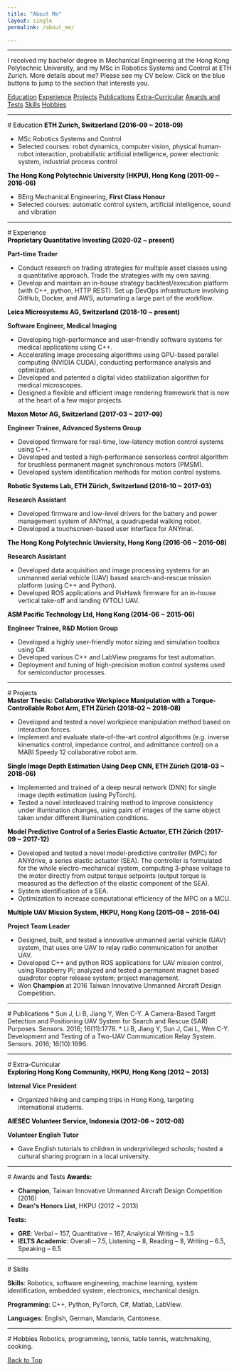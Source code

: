```yaml
---
title: "About Me"
layout: single
permalink: /about_me/

---
```


<hr>

I received my bachelor degree in Mechanical Engineering at the Hong Kong Polytechnic University, and my MSc in Robotics Systems and Control at ETH Zurich. More details about me? Please see my CV below. Click on the <a class="btn btn--info">blue buttons</a> to jump to the section that interests you.

<a href="#tag_edu" class="btn btn--info">Education</a>
<a href="#tag_exp" class="btn btn--info">Experience</a>
<a href="#tag_proj" class="btn btn--info">Projects</a>
<a href="#tag_publications" class="btn btn--info">Publications</a>
<a href="#tag_extra" class="btn btn--info">Extra-Curricular</a>
<a href="#tag_awards" class="btn btn--info">Awards and Tests</a>
<a href="#tag_skills" class="btn btn--info">Skills</a>
<a href="#tag_hobbies" class="btn btn--info">Hobbies</a>

<A NAME="tag_edu">
<hr>
# <font color="#000000"> Education </font>
<b><font color="#000000"> ETH Zurich, Switzerland (2016-09 ~ 2018-09) </font></b>

  * MSc Robotics Systems and Control
  * Selected courses: robot dynamics, computer vision, physical human-robot interaction, probabilistic artificial intelligence, power electronic system, industrial process control

<b><font color="#000000"> The Hong Kong Polytechnic University (HKPU), Hong Kong (2011-09 ~ 2016-06) </font></b>

  * BEng Mechanical Engineering, <b>First Class Honour</b>
  * Selected courses: automatic control system, artificial intelligence, sound and vibration

<A NAME="tag_exp">
<hr>
# <font color="#000000"> Experience </font>

<p style="margin:0" ><b><font color="#000000"> Proprietary Quantitative Investing (2020-02 ~ present) </font></b></p>

<b>Part-time Trader</b>

  * Conduct research on trading strategies for multiple asset classes using a quantitative approach. Trade the strategies with my own saving.
  * Develop and maintain an in-house strategy backtest/execution platform (with C++, python, HTTP REST). Set up DevOps infrastructure involving GitHub, Docker, and AWS, automating a large part of the workflow.


<p style="margin:0" ><b><font color="#000000"> Leica Microsystems AG, Switzerland (2018-10 ~ present) </font></b></p>

<b>Software Engineer, Medical Imaging</b>

  * Developing high-performance and user-friendly software systems for medical applications using C++.
  * Accelerating image processing algorithms using GPU-based parallel computing (NVIDIA CUDA), conducting performance analysis and optimization.
  * Developed and patented a digital video stabilization algorithm for medical microscopes.
  * Designed a flexible and efficient image rendering framework that is now at the heart of a few major projects.

<p style="margin:0" ><b><font color="#000000"> Maxon Motor AG, Switzerland (2017-03 ~ 2017-09) </font></b></p>

<b>Engineer Trainee, Advanced Systems Group</b>

  * Developed firmware for real-time, low-latency motion control systems using C++.
  * Developed and tested a high-performance sensorless control algorithm for brushless permanent magnet synchronous motors (PMSM).
  * Developed system identification methods for motion control systems.

<p style="margin:0" ><b><font color="#000000"> Robotic Systems Lab, ETH Zürich, Switzerland (2016-10 ~ 2017-03) </font></b></p>

<b>Research Assistant</b>

  * Developed firmware and low-level drivers for the battery and power management system of ANYmal, a quadrupedal walking robot.
  * Developed a touchscreen-based user interface for ANYmal.

<p style="margin:0" ><b><font color="#000000"> The Hong Kong Polytechnic Unviersity, Hong Kong (2016-06 ~ 2016-08) </font></b></p>

<b>Research Assistant</b>

  * Developed data acquisition and image processing systems for an unmanned aerial vehicle (UAV) based search-and-rescue mission platform (using C++ and Python).
  * Developed ROS applications and PixHawk firmware for an in-house vertical take-off and landing (VTOL) UAV.

<p style="margin:0" ><b><font color="#000000"> ASM Pacific Technology Ltd, Hong Kong (2014-06 ~ 2015-06) </font></b></p>

<b>Engineer Trainee, R&D Motion Group</b>

  * Developed a highly user-friendly motor sizing and simulation toolbox using C#.
  * Developed various C++ and LabView programs for test automation.
  * Deployment and tuning of high-precision motion control systems used for semiconductor processes.

<A NAME="tag_proj">
<hr>
# <font color="#000000"> Projects </font>
<p style="margin:0" ><b><font color="#000000"> Master Thesis: Collaborative Workpiece Manipulation with a Torque-Controllable Robot Arm, ETH Zürich (2018-02 ~ 2018-08) </font></b></p>

  * Developed and tested a novel workpiece manipulation method based on interaction forces.
  * Implement and evaluate state-of-the-art control algorithms (e.g. inverse kinematics control, impedance control, and admittance control) on a MABI Speedy 12 collaborative robot arm.

<p style="margin:0" ><b><font color="#000000"> Single Image Depth Estimation Using Deep CNN, ETH Zürich (2018-03 ~ 2018-06) </font></b></p>

  * Implemented and trained of a deep neural network (DNN) for single image depth estimation (using PyTorch).
  * Tested a novel interleaved training method to improve consistency under illumination changes, using pairs of images of the same object taken under different illumination conditions.

<p style="margin:0" ><b><font color="#000000"> Model Predictive Control of a Series Elastic Actuator, ETH Zürich (2017-09 ~ 2017-12) </font></b></p>

  * Developed and tested a novel model-predictive controller (MPC) for ANYdrive, a series elastic actuator (SEA). The controller is formulated for the whole electro-mechanical system, computing 3-phase voltage to the motor directly from output torque setpoints (output torque is measured as the deflection of the elastic component of the SEA).
  * System identification of a SEA.
  * Optimization to increase computational efficiency of the MPC on a MCU.

<p style="margin:0" ><b><font color="#000000"> Multiple UAV Mission System, HKPU, Hong Kong (2015-08 ~ 2016-04) </font></b></p>

<b>Project Team Leader</b>

  * Designed, built, and tested a innovative unmanned aerial vehicle (UAV) system, that uses one UAV to relay radio communication for another UAV.
  * Developed C++ and python ROS applications for UAV mission control, using Raspberry Pi; analyzed and tested a permanent magnet based quadrotor copter release system; project management.
  * Won <b>Champion</b> at 2016 Taiwan Innovative Unmanned Aircraft Design Competition.


<A NAME="tag_publications">
<hr>
# <font color="#000000"> Publications </font>
  * Sun J, Li B, Jiang Y, Wen C-Y. A Camera-Based Target Detection and Positioning UAV System for Search and Rescue (SAR) Purposes. Sensors. 2016; 16(11):1778.
  * Li B, Jiang Y, Sun J, Cai L, Wen C-Y. Development and Testing of a Two-UAV Communication Relay System. Sensors. 2016; 16(10):1696.

<A NAME="tag_extra">
<hr>
# <font color="#000000"> Extra-Curricular </font>
<p style="margin:0" ><b><font color="#000000"> Exploring Hong Kong Community, HKPU, Hong Kong (2012 ~ 2013) </font></b></p>

<b>Internal Vice President</b>

  * Organized hiking and camping trips in Hong Kong, targeting international students.

<p style="margin:0" ><b><font color="#000000"> AIESEC Volunteer Service, Indonesia (2012-06 ~ 2012-08) </font></b></p>

<b>Volunteer English Tutor</b>

  * Gave English tutorials to children in underprivileged schools; hosted a cultural sharing program in a local university.

<A NAME="tag_awards">
<hr>
# <font color="#000000"> Awards and Tests </font>
<b><font color="#000000"> Awards: </font></b>

  * <b>Champion</b>, Taiwan Innovative Unmanned Aircraft Design Competition (2016)
  * <b>Dean's Honors List</b>, HKPU (2012 ~ 2013)

<b><font color="#000000"> Tests: </font></b>

  * <b>GRE</b>: Verbal – 157, Quantitative – 167, Analytical Writing – 3.5
  * <b>IELTS Academic</b>: Overall – 7.5, Listening – 8, Reading – 8, Writing – 6.5, Speaking – 6.5

<A NAME="tag_skills">
<hr>
# <font color="#000000"> Skills </font>

<b>Skills</b>: Robotics, software engineering, machine learning, system identification, embedded system, electronics, mechanical design.

<b>Programming</b>: C++, Python, PyTorch, C#, Matlab, LabView.

<b>Languages</b>: English, German, Mandarin, Cantonese.

<A NAME="tag_hobbies">
<hr>
# <font color="#000000"> Hobbies </font>
Robotics, programming, tennis, table tennis, watchmaking, cooking.

<a href="#">Back to Top</a>
